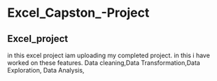 # Excel_Capston_-Project

## Excel_project

in this excel project iam uploading my completed project. in this i have worked on these features. 
Data cleaning,Data Transformation,Data Exploration, Data Analysis,
